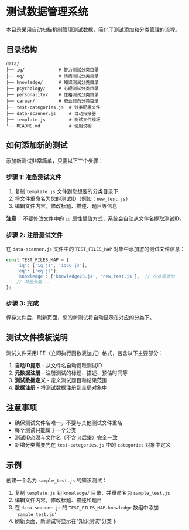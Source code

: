 # 测试数据管理系统

本目录采用自动扫描机制管理测试数据，简化了测试添加和分类管理的流程。

## 目录结构

```
data/
├── iq/             # 智力测试分类目录
├── eq/             # 情商测试分类目录  
├── knowledge/      # 知识测试分类目录
├── psychology/     # 心理测试分类目录
├── personality/    # 性格测试分类目录
├── career/         # 职业倾向分类目录
├── test-categories.js  # 分类配置文件
├── data-scanner.js     # 自动扫描器
├── template.js         # 测试文件模板
└── README.md           # 使用说明
```

## 如何添加新的测试

添加新测试非常简单，只需以下三个步骤：

### 步骤 1: 准备测试文件

1. 复制 `template.js` 文件到您想要的分类目录下
2. 将文件重命名为您的测试ID（例如：`new_test.js`）
3. 编辑文件内容，修改标题、描述、题目等信息

**注意：** 不要修改文件中的 `id` 属性赋值方式，系统会自动从文件名提取测试ID。

### 步骤 2: 注册测试文件

在 `data-scanner.js` 文件中的 `TEST_FILES_MAP` 对象中添加您的测试文件信息：

```javascript
const TEST_FILES_MAP = {
    'iq': ['iq.js', 'iq60.js'],
    'eq': ['eq.js'],
    'knowledge': ['knowledge23.js', 'new_test.js'],  // 在这里添加
    // 其他分类...
};
```

### 步骤 3: 完成

保存文件后，刷新页面，您的新测试将自动显示在对应的分类下。

## 测试文件模板说明

测试文件采用IIFE（立即执行函数表达式）格式，包含以下主要部分：

1. **自动ID提取** - 从文件名自动提取测试ID
2. **元数据注册** - 注册测试的标题、描述、预估时间等
3. **测试数据定义** - 定义测试题目和结果范围
4. **数据注册** - 将测试数据注册到全局对象中

## 注意事项

- 确保测试文件名唯一，不要与其他测试文件重名
- 每个测试只能属于一个分类
- 测试ID必须与文件名（不含.js后缀）完全一致
- 新增分类需要先在 `test-categories.js` 中的 `categories` 对象中定义

## 示例

创建一个名为 `sample_test.js` 的知识测试：

1. 复制 `template.js` 到 `knowledge/` 目录，并重命名为 `sample_test.js`
2. 编辑文件内容，修改标题、描述和题目
3. 在 `data-scanner.js` 的 `TEST_FILES_MAP.knowledge` 数组中添加 `'sample_test.js'`
4. 刷新页面，新测试将显示在"知识测试"分类下